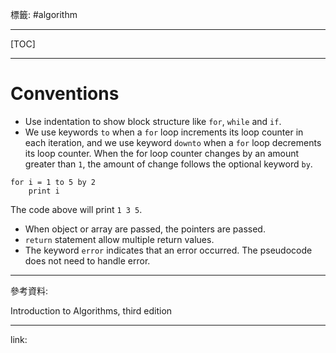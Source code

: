 標籤: #algorithm 

---

[TOC]

---

# Conventions

- Use indentation to show block structure like `for`, `while` and `if`.
- We use keywords `to` when a `for` loop increments its loop counter in each iteration, and we use keyword `downto` when a `for` loop decrements its loop counter. When the for loop counter changes by an amount greater than `1`, the amount of change follows the optional keyword `by`.
```
for i = 1 to 5 by 2
    print i
```
The code above will print `1 3 5`.
- When object or array are passed, the pointers are passed.
- `return` statement allow multiple return values.
- The keyword `error` indicates that an error occurred. The pseudocode does not need to handle error.

---

參考資料:

Introduction to Algorithms, third edition

---

link:


